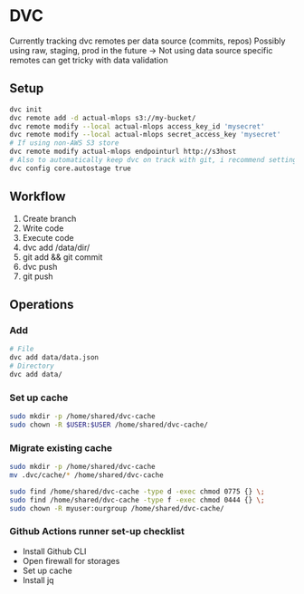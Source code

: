  # DVC

Currently tracking dvc remotes per data source (commits, repos)
Possibly using raw, staging, prod in the future
 -> Not using data source specific remotes can get tricky with data validation


## Setup

```sh
dvc init
dvc remote add -d actual-mlops s3://my-bucket/
dvc remote modify --local actual-mlops access_key_id 'mysecret'
dvc remote modify --local actual-mlops secret_access_key 'mysecret'
# If using non-AWS S3 store
dvc remote modify actual-mlops endpointurl http://s3host
# Also to automatically keep dvc on track with git, i recommend setting autostage
dvc config core.autostage true
```

## Workflow

1. Create branch
2. Write code 
3. Execute code
4. dvc add /data/dir/
5. git add && git commit
6. dvc push
7. git push


## Operations

### Add
```sh
# File
dvc add data/data.json
# Directory
dvc add data/
```

### Set up cache
```sh
sudo mkdir -p /home/shared/dvc-cache
sudo chown -R $USER:$USER /home/shared/dvc-cache/
```

### Migrate existing cache
```sh
sudo mkdir -p /home/shared/dvc-cache
mv .dvc/cache/* /home/shared/dvc-cache

sudo find /home/shared/dvc-cache -type d -exec chmod 0775 {} \;
sudo find /home/shared/dvc-cache -type f -exec chmod 0444 {} \;
sudo chown -R myuser:ourgroup /home/shared/dvc-cache/
```

### Github Actions runner set-up checklist
- Install Github CLI
- Open firewall for storages
- Set up cache
- Install jq

